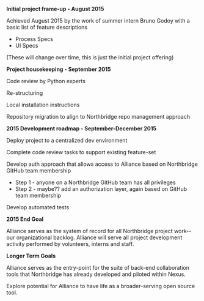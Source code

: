 **Initial project frame-up - August 2015**

Achieved August 2015 by the work of summer intern Bruno Godoy with a basic list of feature descriptions
* Process Specs
* UI Specs
  
(These will change over time, this is just the initial project offering)

**Project housekeeping - September 2015**

Code review by Python experts

Re-structuring

Local installation instructions

Repository migration to align to Northbridge repo management approach

**2015 Development roadmap - September-December 2015**

Deploy project to a centralized dev environment

Complete code review tasks to support existing feature-set

Develop auth approach that allows access to Alliance based on Northbridge GitHub team membership
* Step 1 - anyone on a Northbridge GitHub team has all privileges
* Step 2 - maybe?? add an authorization layer, again based on GitHub team membership 

Develop automated tests

**2015 End Goal**

Alliance serves as the system of record for all Northbridge project work--our organizational backlog. Alliance will serve all project development activity performed by volunteers, interns and staff.

**Longer Term Goals**

Alliance serves as the entry-point for the suite of back-end collaboration tools that Northbridge has already developed and piloted within Nexus.

Explore potential for Alliance to have life as a broader-serving open source tool.






